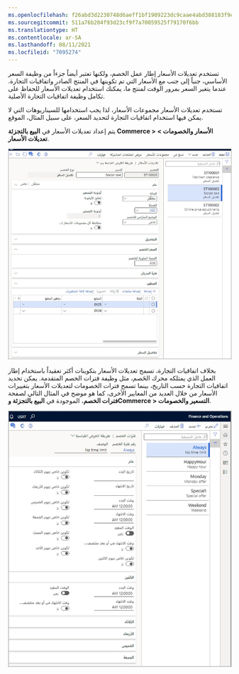 ```yaml
---
ms.openlocfilehash: f26abd3d2230748d6aeff1bf1909223dc9caae4abd388183f9efd81bca81de85
ms.sourcegitcommit: 511a76b204f93d23cf9f7a70059525f79170f6bb
ms.translationtype: HT
ms.contentlocale: ar-SA
ms.lasthandoff: 08/11/2021
ms.locfileid: "7095274"
---
```

تستخدم تعديلات الأسعار إطار عمل الخصم، ولكنها تعتبر أيضاً جزءاً من وظيفة السعر الأساسي، جنباً إلى جنب مع الأسعار التي تم تكوينها في المنتج الصادر واتفاقيات التجارة. عندما يتغير السعر بمرور الوقت لمنتج ما، يمكنك استخدام تعديلات الأسعار للحفاظ على تكامل وظيفة اتفاقيات التجارة الأصلية. 

تستخدم تعديلات الأسعار مجموعات الأسعار، لذا يجب استخدامها للسيناريوهات التي لا يمكن فيها استخدام اتفاقيات التجارة لتحديد السعر، على سبيل المثال، الموقع. 

يتم إعداد تعديلات الأسعار في **البيع بالتجزئة Commerce > الأسعار والخصومات > تعديلات الأسعار**.

[ ![لقطة شاشة لصفحة تعديلات الأسعار في Dynamics 365 Commerce.](../media/price-adjustments-ss.jpg) ](../media/price-adjustments-ss.jpg#lightbox)
 
بخلاف اتفاقيات التجارة، تسمح تعديلات الأسعار بتكوينات أكثر تعقيداً باستخدام إطار العمل الذي يمتلكه محرك الخَصم، مثل وظيفة فترات الخصم المتقدمة. يمكن تحديد اتفاقيات التجارة حسب التاريخ، بينما تسمح فترات الخصومات لتعديلات الأسعار بتغييرات الأسعار من خلال العديد من المعايير الأخرى، كما هو موضح في المثال التالي لصفحة **فترات الخصم**، الموجودة في **البيع بالتجزئة وCommerce > التسعير والخصومات**.
 
[![لقطة شاشة لصفحة فترات الخصم في Dynamics 365 Commerce.](../media/discount-periods-ss.jpg)](../media/discount-periods-ss.jpg#lightbox)
